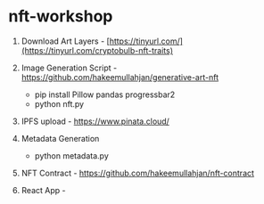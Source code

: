 # nft-workshop

1. Download Art Layers - [https://tinyurl.com/](https://tinyurl.com/cryptobulb-nft-traits)

2. Image Generation Script - https://github.com/hakeemullahjan/generative-art-nft
    - pip install Pillow pandas progressbar2
    - python nft.py

3. IPFS upload - https://www.pinata.cloud/

4. Metadata Generation
    - python metadata.py

5. NFT Contract - https://github.com/hakeemullahjan/nft-contract

6. React App - 

